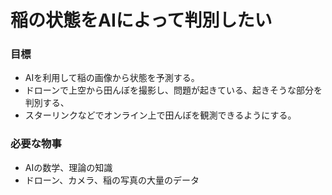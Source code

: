 # 稲の状態をAIによって判別したい

### 目標
 - AIを利用して稲の画像から状態を予測する。
 - ドローンで上空から田んぼを撮影し、問題が起きている、起きそうな部分を判別する、
 - スターリンクなどでオンライン上で田んぼを観測できるようにする。

### 必要な物事
 - AIの数学、理論の知識
 - ドローン、カメラ、稲の写真の大量のデータ

